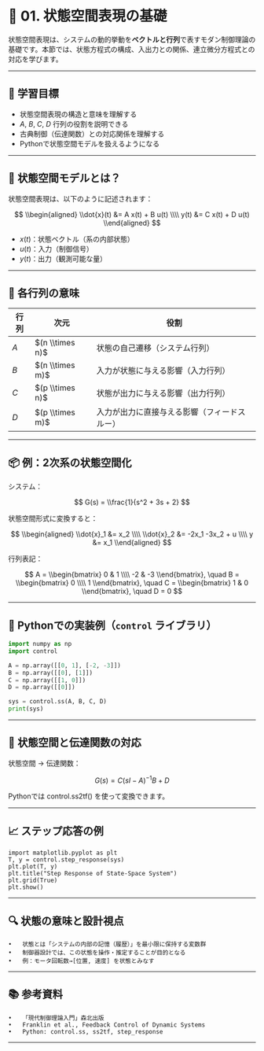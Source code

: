 # 🧮 01. 状態空間表現の基礎

状態空間表現は、システムの動的挙動を**ベクトルと行列**で表すモダン制御理論の基礎です。本節では、状態方程式の構成、入出力との関係、連立微分方程式との対応を学びます。

---

## 🎯 学習目標

- 状態空間表現の構造と意味を理解する
- $A$, $B$, $C$, $D$ 行列の役割を説明できる
- 古典制御（伝達関数）との対応関係を理解する
- Pythonで状態空間モデルを扱えるようになる

---

## 📘 状態空間モデルとは？

状態空間表現は、以下のように記述されます：

$$
\\begin{aligned}
\\dot{x}(t) &= A x(t) + B u(t) \\\\
y(t) &= C x(t) + D u(t)
\\end{aligned}
$$

- $x(t)$：状態ベクトル（系の内部状態）
- $u(t)$：入力（制御信号）
- $y(t)$：出力（観測可能な量）

---

## 🧠 各行列の意味

| 行列 | 次元 | 役割 |
|------|------|------|
| $A$ | $(n \\times n)$ | 状態の自己遷移（システム行列） |
| $B$ | $(n \\times m)$ | 入力が状態に与える影響（入力行列） |
| $C$ | $(p \\times n)$ | 状態が出力に与える影響（出力行列） |
| $D$ | $(p \\times m)$ | 入力が出力に直接与える影響（フィードスルー） |

---

## 📦 例：2次系の状態空間化

システム：

$$
G(s) = \\frac{1}{s^2 + 3s + 2}
$$

状態空間形式に変換すると：

$$
\\begin{aligned}
\\dot{x}_1 &= x_2 \\\\
\\dot{x}_2 &= -2x_1 -3x_2 + u \\\\
y &= x_1
\\end{aligned}
$$

行列表記：

$$
A = \\begin{bmatrix} 0 & 1 \\\\ -2 & -3 \\end{bmatrix}, \quad
B = \\begin{bmatrix} 0 \\\\ 1 \\end{bmatrix}, \quad
C = \\begin{bmatrix} 1 & 0 \\end{bmatrix}, \quad
D = 0
$$

---

## 🔧 Pythonでの実装例（`control` ライブラリ）

```python
import numpy as np
import control

A = np.array([[0, 1], [-2, -3]])
B = np.array([[0], [1]])
C = np.array([[1, 0]])
D = np.array([[0]])

sys = control.ss(A, B, C, D)
print(sys)
```

---

## 🔁 状態空間と伝達関数の対応

状態空間 $\rightarrow$ 伝達関数：

$$
G(s) = C (sI - A)^{-1} B + D
$$

Pythonでは control.ss2tf() を使って変換できます。

---

## 📈 ステップ応答の例
```
import matplotlib.pyplot as plt
T, y = control.step_response(sys)
plt.plot(T, y)
plt.title("Step Response of State-Space System")
plt.grid(True)
plt.show()
```

---

## 🔍 状態の意味と設計視点
	•	状態とは「システムの内部の記憶（履歴）」を最小限に保持する変数群
	•	制御器設計では、この状態を操作・推定することが目的となる
	•	例：モータ回転数→[位置, 速度] を状態とみなす

---

## 📚 参考資料
	•	「現代制御理論入門」森北出版
	•	Franklin et al., Feedback Control of Dynamic Systems
	•	Python: control.ss, ss2tf, step_response

---
